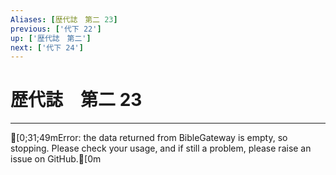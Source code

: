 ```yaml
---
Aliases: [歴代誌　第二 23]
previous: ['代下 22']
up: ['歴代誌　第二']
next: ['代下 24']
---
```

# 歴代誌　第二 23

***
[0;31;49mError: the data returned from BibleGateway is empty, so stopping. Please check your usage, and if still a problem, please raise an issue on GitHub.[0m
